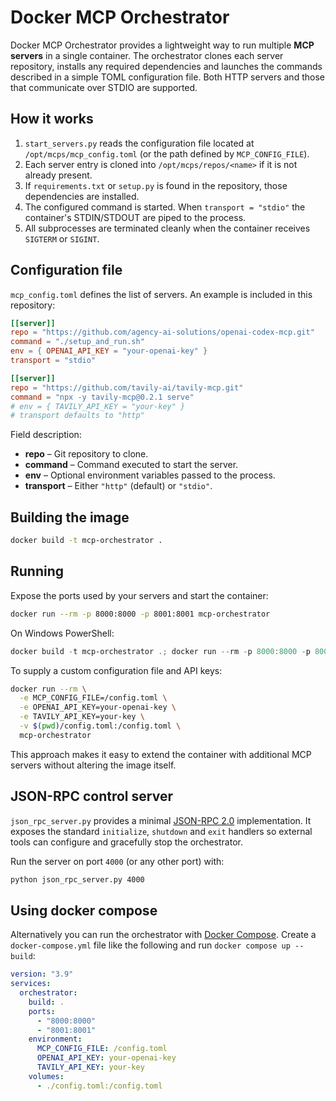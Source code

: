 # Docker MCP Orchestrator

Docker MCP Orchestrator provides a lightweight way to run multiple **MCP servers** in a single container.  The orchestrator clones each server repository, installs any required dependencies and launches the commands described in a simple TOML configuration file.  Both HTTP servers and those that communicate over STDIO are supported.

## How it works

1. `start_servers.py` reads the configuration file located at `/opt/mcps/mcp_config.toml` (or the path defined by `MCP_CONFIG_FILE`).
2. Each server entry is cloned into `/opt/mcps/repos/<name>` if it is not already present.
3. If `requirements.txt` or `setup.py` is found in the repository, those dependencies are installed.
4. The configured command is started.  When `transport = "stdio"` the container's STDIN/STDOUT are piped to the process.
5. All subprocesses are terminated cleanly when the container receives `SIGTERM` or `SIGINT`.

## Configuration file

`mcp_config.toml` defines the list of servers.  An example is included in this repository:

```toml
[[server]]
repo = "https://github.com/agency-ai-solutions/openai-codex-mcp.git"
command = "./setup_and_run.sh"
env = { OPENAI_API_KEY = "your-openai-key" }
transport = "stdio"

[[server]]
repo = "https://github.com/tavily-ai/tavily-mcp.git"
command = "npx -y tavily-mcp@0.2.1 serve"
# env = { TAVILY_API_KEY = "your-key" }
# transport defaults to "http"
```

Field description:

- **repo** – Git repository to clone.
- **command** – Command executed to start the server.
- **env** – Optional environment variables passed to the process.
- **transport** – Either `"http"` (default) or `"stdio"`.

## Building the image

```bash
docker build -t mcp-orchestrator .
```

## Running

Expose the ports used by your servers and start the container:

```bash
docker run --rm -p 8000:8000 -p 8001:8001 mcp-orchestrator
```

On Windows PowerShell:

```powershell
docker build -t mcp-orchestrator .; docker run --rm -p 8000:8000 -p 8001:8001 mcp-orchestrator
```

To supply a custom configuration file and API keys:

```bash
docker run --rm \
  -e MCP_CONFIG_FILE=/config.toml \
  -e OPENAI_API_KEY=your-openai-key \
  -e TAVILY_API_KEY=your-key \
  -v $(pwd)/config.toml:/config.toml \
  mcp-orchestrator
```

This approach makes it easy to extend the container with additional MCP servers without altering the image itself.

## JSON-RPC control server

`json_rpc_server.py` provides a minimal [JSON-RPC 2.0](https://www.jsonrpc.org/specification) implementation. It exposes the standard `initialize`, `shutdown` and `exit` handlers so external tools can configure and gracefully stop the orchestrator.

Run the server on port `4000` (or any other port) with:

```bash
python json_rpc_server.py 4000
```

## Using docker compose

Alternatively you can run the orchestrator with [Docker Compose](https://docs.docker.com/compose/).
Create a `docker-compose.yml` file like the following and run `docker compose up --build`:

```yaml
version: "3.9"
services:
  orchestrator:
    build: .
    ports:
      - "8000:8000"
      - "8001:8001"
    environment:
      MCP_CONFIG_FILE: /config.toml
      OPENAI_API_KEY: your-openai-key
      TAVILY_API_KEY: your-key
    volumes:
      - ./config.toml:/config.toml
```
